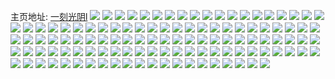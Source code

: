 主页地址: [一刻光阴l](https://weibo.com/u/5769708807) 
![](https://wx4.sinaimg.cn/mw2000/006it6Ptly1h9n293saklj32c0340u0y.jpg) 
![](https://wx4.sinaimg.cn/mw2000/006it6Ptly1h9g8qim7k7j32801o0u0x.jpg) 
![](https://wx4.sinaimg.cn/mw2000/006it6Ptly1h6e3najsl3j32c03401ky.jpg) 
![](https://wx4.sinaimg.cn/mw2000/006it6Ptly1h59lof3qirj30tu107tee.jpg) 
![](https://wx4.sinaimg.cn/mw2000/006it6Ptly1h59lo643ggj30tu1077bl.jpg) 
![](https://wx4.sinaimg.cn/mw2000/006it6Ptly1h3f6c48t6rj30hs0hsgme.jpg) 
![](https://wx4.sinaimg.cn/mw2000/006it6Ptly1h34qq9fydzj30n01dswxa.jpg) 
![](https://wx4.sinaimg.cn/mw2000/006it6Ptly1h34qq9v6mxj30n01dsn9j.jpg) 
![](https://wx4.sinaimg.cn/mw2000/006it6Ptly1h34qqbm6lij30n01dsas2.jpg) 
![](https://wx4.sinaimg.cn/mw2000/006it6Ptly1h34qqc3pywj30n01ds4bq.jpg) 
![](https://wx4.sinaimg.cn/mw2000/006it6Ptly1h34qqcmun4j30n01dsk8d.jpg) 
![](https://wx4.sinaimg.cn/mw2000/006it6Ptly1h34qq8fkyaj30n01ds149.jpg) 
![](https://wx4.sinaimg.cn/mw2000/006it6Ptly1h34qqd4g3pj30n01dsanh.jpg) 
![](https://wx4.sinaimg.cn/mw2000/006it6Ptly1h34qqdn2ecj30n01dsk4s.jpg) 
![](https://wx4.sinaimg.cn/mw2000/006it6Ptly1h34qqe9b72j30n01dswrj.jpg) 
![](https://wx4.sinaimg.cn/mw2000/006it6Ptly1h34qqfc9jrj30n01dsk6s.jpg) 
![](https://wx4.sinaimg.cn/mw2000/006it6Ptly1h34qqg5897j30n01ds4l8.jpg) 
![](https://wx4.sinaimg.cn/mw2000/006it6Ptly1h34qqgj9soj30n01dsakd.jpg) 
![](https://wx4.sinaimg.cn/mw2000/006it6Ptly1h34qqgxlb7j30n01ds15r.jpg) 
![](https://wx4.sinaimg.cn/mw2000/006it6Ptly1h34qqhdhmzj30n01dsdqx.jpg) 
![](https://wx4.sinaimg.cn/mw2000/006it6Ptly1h34qqi4qp3j30n01dstn8.jpg) 
![](https://wx4.sinaimg.cn/mw2000/006it6Ptly1h34qqimfmlj30n01ds134.jpg) 
![](https://wx4.sinaimg.cn/mw2000/006it6Ptly1h34qqj3956j30n01dsk2o.jpg) 
![](https://wx4.sinaimg.cn/mw2000/006it6Ptly1h1d7l7kwyxj30u00m2ads.jpg) 
![](https://wx4.sinaimg.cn/mw2000/006it6Ptly1h0opu0cvztj32c03407wl.jpg) 
![](https://wx4.sinaimg.cn/mw2000/006it6Ptly1h0opumiu3jj32c0340b2f.jpg) 
![](https://wx4.sinaimg.cn/mw2000/006it6Ptly1h0opuhvfcmj32c0340b2c.jpg) 
![](https://wx4.sinaimg.cn/mw2000/006it6Ptly1h0opu5vvvqj32c0340npj.jpg) 
![](https://wx4.sinaimg.cn/mw2000/006it6Ptly1h0opue1bdlj33402c01l0.jpg) 
![](https://wx4.sinaimg.cn/mw2000/006it6Ptly1h0opuadgzyj33402c0hdw.jpg) 
![](https://wx4.sinaimg.cn/mw2000/006it6Ptly1h0gn7kwoiwj32g0340npj.jpg) 
![](https://wx4.sinaimg.cn/mw2000/006it6Ptly1h0ebkbo5wij33402c0u10.jpg) 
![](https://wx4.sinaimg.cn/mw2000/006it6Ptly1h0ebklces0j33402c0npi.jpg) 
![](https://wx4.sinaimg.cn/mw2000/006it6Ptly1h0ebkfnsf7j32c0340hdw.jpg) 
![](https://wx4.sinaimg.cn/mw2000/006it6Ptly1h0ebksa4r3j32c0340hdy.jpg) 
![](https://wx4.sinaimg.cn/mw2000/006it6Ptly1gxqgg92c3lj30sg1paaun.jpg) 
![](https://wx4.sinaimg.cn/mw2000/006it6Ptly1gxqgg5se5uj30sg1s01kx.jpg) 
![](https://wx4.sinaimg.cn/mw2000/006it6Ptly1gxqgg9wczqj30sg1uhe71.jpg) 
![](https://wx4.sinaimg.cn/mw2000/006it6Ptly1gxqgg7wj3ij30sg1n9qtm.jpg) 
![](https://wx4.sinaimg.cn/mw2000/006it6Ptly1gxqgg7515fj30sg1s04qp.jpg) 
![](https://wx4.sinaimg.cn/mw2000/006it6Ptly1gxqgg8kdqpj30sg1wd1kx.jpg) 
![](https://wx4.sinaimg.cn/mw2000/006it6Ptly1gvqpsm1rivj62lv35skjm02.jpg) 
![](https://wx4.sinaimg.cn/mw2000/006it6Ptly1gtwnyyzkxbj625s1maqv502.jpg) 
![](https://wx4.sinaimg.cn/mw2000/006it6Ptly1gtwnyr7uz8j625s1max6p02.jpg) 
![](https://wx4.sinaimg.cn/mw2000/006it6Ptly1gtwnyq7c6yj61ma25s7wh02.jpg) 
![](https://wx4.sinaimg.cn/mw2000/006it6Ptly1gtwnyw5eorj63402c04qs02.jpg) 
![](https://wx4.sinaimg.cn/mw2000/006it6Ptly1gtwnyt45h0j625s1ma4qp02.jpg) 
![](https://wx4.sinaimg.cn/mw2000/006it6Ptly1gtwnys7ouaj625s1makjl02.jpg) 
![](https://wx4.sinaimg.cn/mw2000/006it6Ptly1gtwnytzb1pj61ma25se8102.jpg) 
![](https://wx4.sinaimg.cn/mw2000/006it6Ptly1gtwnynd7anj62c03401l102.jpg) 
![](https://wx4.sinaimg.cn/mw2000/006it6Ptly1gtwnyp652kj61mc25s1kx02.jpg) 
![](https://wx4.sinaimg.cn/mw2000/006it6Ptly1gtuf6rwf9qj6340340e8502.jpg) 
![](https://wx4.sinaimg.cn/mw2000/006it6Ptly1gtrw6thc74j6340340npf02.jpg) 
![](https://wx4.sinaimg.cn/mw2000/006it6Ptly1gtrwe6pb1ij60u0193jwv02.jpg) 
![](https://wx4.sinaimg.cn/mw2000/006it6Ptly1gtnpupmd40j60ol0oldk802.jpg) 
![](https://wx4.sinaimg.cn/mw2000/006it6Ptly1gthhbkksrij60ks10bqfu02.jpg) 
![](https://wx4.sinaimg.cn/mw2000/006it6Ptly1gt8cz02dq0j32412th1l2.jpg) 
![](https://wx4.sinaimg.cn/mw2000/006it6Ptly1gt8cyunjc6j30j60qajw1.jpg) 
![](https://wx4.sinaimg.cn/mw2000/006it6Ptly1gt57enmuf1j32c0340qv8.jpg) 
![](https://wx4.sinaimg.cn/mw2000/006it6Ptly1gt57e5xu84j32c0340npf.jpg) 
![](https://wx4.sinaimg.cn/mw2000/006it6Ptly1gt1f1k6zokj3340340kjo.jpg) 
![](https://wx4.sinaimg.cn/mw2000/006it6Ptly1gt1f1oe4fpj3340340e84.jpg) 
![](https://wx4.sinaimg.cn/mw2000/006it6Ptly1gssixg677gj30n01dsaf8.jpg) 
![](https://wx4.sinaimg.cn/mw2000/006it6Ptly1gski27vtd9j30u019014x.jpg) 
![](https://wx4.sinaimg.cn/mw2000/006it6Ptly1gski29oywaj30u01gfq8p.jpg) 
![](https://wx4.sinaimg.cn/mw2000/006it6Ptly1gski29fmsqj30k00qddjh.jpg) 
![](https://wx4.sinaimg.cn/mw2000/006it6Ptly1gski27gtodj30u01fzdr5.jpg) 
![](https://wx4.sinaimg.cn/mw2000/006it6Ptly1gski297l7vj30k00t3q7d.jpg) 
![](https://wx4.sinaimg.cn/mw2000/006it6Ptly1gski2cy8e8j30zk1r7tqe.jpg) 
![](https://wx4.sinaimg.cn/mw2000/006it6Ptly1gski2cfponj30z11qa19r.jpg) 
![](https://wx4.sinaimg.cn/mw2000/006it6Ptly1gsfkemqo8fj325s1maazi.jpg) 
![](https://wx4.sinaimg.cn/mw2000/006it6Ptly1gsfkeoadgyj325s1manjw.jpg) 
![](https://wx4.sinaimg.cn/mw2000/006it6Ptly1gsaorxzeupj33402c0npd.jpg) 
![](https://wx4.sinaimg.cn/mw2000/006it6Ptly1grmgyr4nnzj32c03401l4.jpg) 
![](https://wx4.sinaimg.cn/mw2000/006it6Ptly1grkclh07sxj32c0340u0x.jpg) 
![](https://wx4.sinaimg.cn/mw2000/006it6Ptly1gri6dpc8rhj623u35she302.jpg) 
![](https://wx4.sinaimg.cn/mw2000/006it6Ptly1gqzitavfadj32vq25s4g2.jpg) 
![](https://wx4.sinaimg.cn/mw2000/006it6Ptly1gqzit8kjxmj31lh25l4gz.jpg) 
![](https://wx4.sinaimg.cn/mw2000/006it6Ptly1gqtcnyweszj30se0se4mr.jpg) 
![](https://wx4.sinaimg.cn/mw2000/006it6Ptly1gqrmqdmphvj31tp1d94qp.jpg) 
![](https://wx4.sinaimg.cn/mw2000/006it6Ptly1gqrmqe8mq6j31xg1g21kx.jpg) 
![](https://wx4.sinaimg.cn/mw2000/006it6Ptly1gqrmqcrwhaj31mn0qze81.jpg) 
![](https://wx4.sinaimg.cn/mw2000/006it6Ptly1gqrmqb6cyoj30u00u0b29.jpg) 
![](https://wx4.sinaimg.cn/mw2000/006it6Ptly1gqkmf3zmk4j33402c0e81.jpg) 
![](https://wx4.sinaimg.cn/mw2000/006it6Ptly1gqkmf12bj1j33402c0hdt.jpg) 
![](https://wx4.sinaimg.cn/mw2000/006it6Ptly1gqkmf51aw8j31th1d2qgm.jpg) 
![](https://wx4.sinaimg.cn/mw2000/006it6Ptly1gqew3k3gkyj30jg0jgmxb.jpg) 
![](https://wx4.sinaimg.cn/mw2000/006it6Ptly1gqbgfeghd9j325s1ma7wh.jpg) 
![](https://wx4.sinaimg.cn/mw2000/006it6Ptly1gpf1tjr4dwj31kw1kwwn6.jpg) 
![](https://wx4.sinaimg.cn/mw2000/006it6Ptly1gpab3zyx5wj31dp1yu7wh.jpg) 
![](https://wx4.sinaimg.cn/mw2000/006it6Ptly1got1ko0ribj30j50arn65.jpg) 
![](https://wx4.sinaimg.cn/mw2000/006it6Ptly1gon7n8wfepj33402c0tkk.jpg) 
![](https://wx4.sinaimg.cn/mw2000/006it6Ptly1gon7na3s4gj30lv0tynep.jpg) 
![](https://wx4.sinaimg.cn/mw2000/006it6Ptly1gobrgt61aaj31s02dc1ky.jpg) 
![](https://wx4.sinaimg.cn/mw2000/006it6Ptly1gobrgu3ah4j31s02dc4qq.jpg) 
![](https://wx4.sinaimg.cn/mw2000/006it6Ptly1gm6cje6d69j30hs0hsthi.jpg) 
![](https://wx4.sinaimg.cn/mw2000/006it6Ptly1gkrxo9i5qsj30wu0tgdz5.jpg) 
![](https://wx4.sinaimg.cn/mw2000/006it6Ptly1ghog12l9k5j32161iukjl.jpg) 
![](https://wx4.sinaimg.cn/mw2000/006it6Ptly1ghhj9kle8ej30hs0hsgz2.jpg) 
![](https://wx4.sinaimg.cn/mw2000/006it6Ptly1gh5y79ohq4j30zk11m7ac.jpg) 
![](https://wx4.sinaimg.cn/mw2000/006it6Ptly1gh3npovyqjj30mi0e1af2.jpg) 
![](https://wx4.sinaimg.cn/mw2000/006it6Ptly1gaf586zbxuj308w0u0abs.jpg) 
![](https://wx4.sinaimg.cn/mw2000/006it6Ptly1gaf48nn1kvj32c0340e81.jpg) 
![](https://wx4.sinaimg.cn/mw2000/006it6Ptly1g6oss64azdj31400u0h45.jpg) 
![](https://wx4.sinaimg.cn/mw2000/006it6Ptly1g6k43souebj30u0140k4o.jpg) 
![](https://wx4.sinaimg.cn/mw2000/006it6Ptly1g6k43s6mfhj30u0140gsq.jpg) 
![](https://wx4.sinaimg.cn/mw2000/006it6Ptly1g6k43t6eqnj31400u0qiz.jpg) 
![](https://wx4.sinaimg.cn/mw2000/006it6Ptly1g6k43tnbwuj31400u0dwy.jpg) 
![](https://wx4.sinaimg.cn/mw2000/006it6Ptly1g2u85eujhgj31400u0dpp.jpg) 
![](https://wx4.sinaimg.cn/mw2000/006it6Ptly1g2emtjrnulj33402c01kz.jpg) 
![](https://wx4.sinaimg.cn/mw2000/006it6Ptly1g2emyuillbj32c0340u0y.jpg) 
![](https://wx4.sinaimg.cn/mw2000/006it6Ptly1g2dd9dc2m8j30c80c8q40.jpg) 
![](https://wx4.sinaimg.cn/mw2000/006it6Ptly1fwq3jhjbjmj30j60eoq3q.jpg) 
![](https://wx4.sinaimg.cn/mw2000/006it6Ptly1fwq3jhwbhxj30j60cuaah.jpg) 
![](https://wx4.sinaimg.cn/mw2000/006it6Ptly1fwq3ji6qqbj30j60c9q3c.jpg) 
